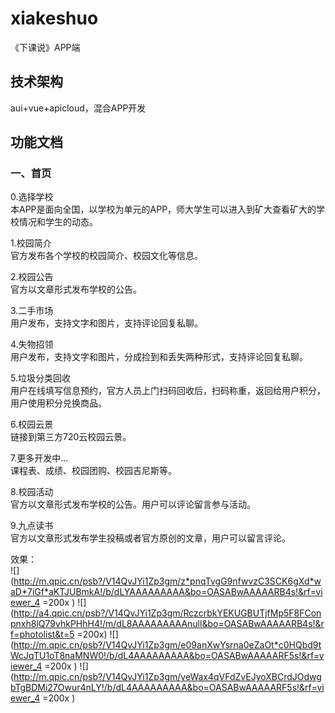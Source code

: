# xiakeshuo
《下课说》APP端
## 技术架构
aui+vue+apicloud，混合APP开发
## 功能文档
### 一、首页
0.选择学校   
  本APP是面向全国，以学校为单元的APP，师大学生可以进入到矿大查看矿大的学校情况和学生的动态。 
  
1.校园简介  
  官方发布各个学校的校园简介、校园文化等信息。
  
2.校园公告  
  官方以文章形式发布学校的公告。
  
3.二手市场  
  用户发布，支持文字和图片，支持评论回复私聊。
  
4.失物招领  
  用户发布，支持文字和图片，分成捡到和丢失两种形式，支持评论回复私聊。
  
5.垃圾分类回收  
  用户在线填写信息预约，官方人员上门扫码回收后，扫码称重，返回给用户积分，用户使用积分兑换商品。
  
6.校园云景  
  链接到第三方720云校园云景。
  
7.更多开发中...  
  课程表、成绩、校园团购、校园吉尼斯等。
  
8.校园活动  
  官方以文章形式发布学校的公告。用户可以评论留言参与活动。
  
9.九点读书  
  官方以文章形式发布学生投稿或者官方原创的文章，用户可以留言评论。
  
效果：  
 ![](http://m.qpic.cn/psb?/V14QvJYi1Zp3gm/z*pnqTvgG9nfwvzC3SCK6gXd*waD*7iGf*aKTJUBmkA!/b/dLYAAAAAAAAA&bo=OASABwAAAAARB4s!&rf=viewer_4 =200x )
 ![](http://a4.qpic.cn/psb?/V14QvJYi1Zp3gm/RczcrbkYEKUGBUTjfMp5F8FConpnxh8lQ79vhkPHhH4!/m/dL8AAAAAAAAAnull&bo=OASABwAAAAARB4s!&rf=photolist&t=5 =200x)
  ![](http://m.qpic.cn/psb?/V14QvJYi1Zp3gm/e09anXwYsrna0eZaOt*c0HQbd9tWcJqTU1oT8naMNW0!/b/dL4AAAAAAAAA&bo=OASABwAAAAARF5s!&rf=viewer_4 =200x )
  ![](http://m.qpic.cn/psb?/V14QvJYi1Zp3gm/yeWax4qVFdZvEJyoXBCrdJOdwgbTgBDMi27Owur4nLY!/b/dL4AAAAAAAAA&bo=OASABwAAAAARF5s!&rf=viewer_4 =200x )
